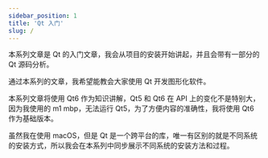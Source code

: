 ```yaml
---
sidebar_position: 1
title: 'Qt 入门'
slug: /
---
```


本系列文章是 Qt 的入门文章，我会从项目的安装开始讲起，并且会带有一部分的 Qt 源码分析。

通过本系列的文章，我希望能教会大家使用 Qt 开发图形化软件。

本系列文章将使用 Qt6 作为知识讲解，Qt5 和 Qt6 在 API 上的变化不是特别大，因为我使用的 m1 mbp，无法运行 Qt5，为了方便内容的准确性，我将使用 Qt6 作为基础版本。

虽然我在使用 macOS，但是 Qt 是一个跨平台的库，唯一有区别的就是不同系统的安装方式，所以我会在本系列中同步展示不同系统的安装方法和过程。